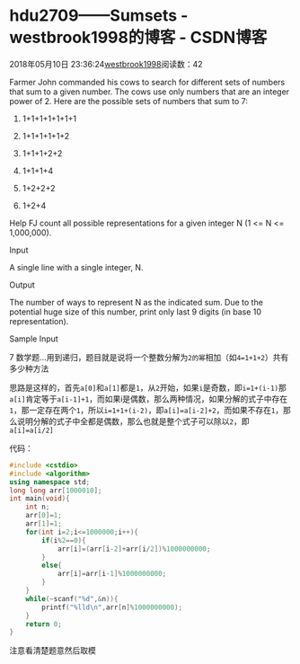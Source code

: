 # hdu2709——Sumsets - westbrook1998的博客 - CSDN博客





2018年05月10日 23:36:24[westbrook1998](https://me.csdn.net/westbrook1998)阅读数：42








> 
Farmer John commanded his cows to search for different sets of numbers that sum to a given number. The cows use only numbers that are an integer power of 2. Here are the possible sets of numbers that sum to 7:  

  1) 1+1+1+1+1+1+1  

  2) 1+1+1+1+1+2  

  3) 1+1+1+2+2  

  4) 1+1+1+4  

  5) 1+2+2+2  

  6) 1+2+4  

  Help FJ count all possible representations for a given integer N (1 <= N <= 1,000,000). 

  Input 

  A single line with a single integer, N. 

  Output 

  The number of ways to represent N as the indicated sum. Due to the potential huge size of this number, print only last 9 digits (in base 10 representation). 

  Sample Input 

  7
数学题…用到递归，题目就是说将一个整数分解为`2的幂`相加（如`4=1+1+2`）共有多少种方法 

思路是这样的，首先`a[0]`和`a[1]`都是`1`，从`2`开始，如果`i`是奇数，即`i=1+(i-1)`那`a[i]`肯定等于`a[i-1]+1`，而如果i是偶数，那么两种情况，如果分解的式子中存在`1`，那一定存在两个`1`，所以`i=1+1+(i-2)`，即`a[i]=a[i-2]+2`，而如果不存在`1`，那么说明分解的式子中全都是偶数，那么也就是整个式子可以除以`2`，即`a[i]=a[i/2]`

代码：

```cpp
#include <cstdio>
#include <algorithm>
using namespace std;
long long arr[1000010];
int main(void){
    int n;
    arr[0]=1;
    arr[1]=1;
    for(int i=2;i<=1000000;i++){
        if(i%2==0){
            arr[i]=(arr[i-2]+arr[i/2])%1000000000;
        }
        else{
            arr[i]=arr[i-1]%1000000000;
        }
    }
    while(~scanf("%d",&n)){
        printf("%lld\n",arr[n]%1000000000);
    }
    return 0;
}
```

注意看清楚题意然后取模





